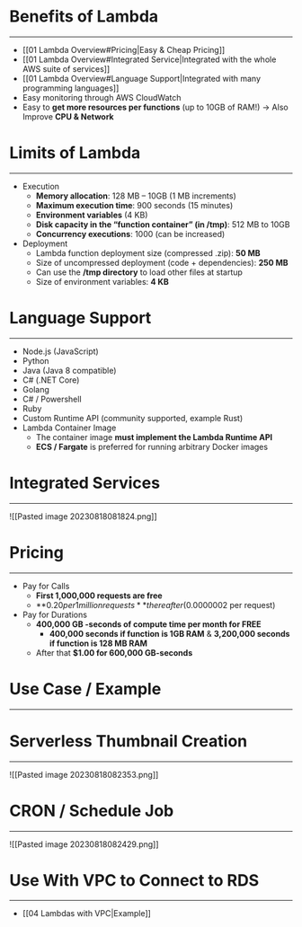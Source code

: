 # Benefits of Lambda
---

* [[01 Lambda Overview#Pricing|Easy & Cheap Pricing]]
* [[01 Lambda Overview#Integrated Service|Integrated with the whole AWS suite of services]]
* [[01 Lambda Overview#Language Support|Integrated with many programming languages]]
* Easy monitoring through AWS CloudWatch
* Easy to **get more resources per functions** (up to 10GB of RAM!) -> Also Improve **CPU & Network**

# Limits of Lambda
---

* Execution
	* **Memory allocation**: 128 MB – 10GB (1 MB increments)
	* **Maximum execution time**: 900 seconds (15 minutes)
	* **Environment variables** (4 KB)
	* **Disk capacity in the “function container” (in /tmp)**: 512 MB to 10GB
	* **Concurrency executions**: 1000 (can be increased)
* Deployment
	* Lambda function deployment size (compressed .zip): **50 MB**
	* Size of uncompressed deployment (code + dependencies): **250 MB**
	* Can use the **/tmp directory** to load other files at startup
	* Size of environment variables: **4 KB**

# Language Support
---

* Node.js (JavaScript) 
* Python
* Java (Java 8 compatible) 
* C# (.NET Core) 
* Golang 
* C# / Powershell 
* Ruby 
* Custom Runtime API (community supported, example Rust)
* Lambda Container Image 
	* The container image **must implement the Lambda Runtime API**
	* **ECS / Fargate** is preferred for running arbitrary Docker images

# Integrated Services
---

![[Pasted image 20230818081824.png]]

# Pricing
---

* Pay for Calls 
	* **First 1,000,000 requests are free**
	* **$0.20 per 1 million requests** thereafter ($0.0000002 per request)
* Pay for Durations
	* **400,000 GB -seconds of compute time per month for FREE**
		* **400,000 seconds if function is 1GB RAM** & **3,200,000 seconds if function is 128 MB RAM**
	* After that **$1.00 for 600,000 GB-seconds**

# Use Case / Example
---

# Serverless Thumbnail Creation
---

![[Pasted image 20230818082353.png]]

# CRON / Schedule Job
---

![[Pasted image 20230818082429.png]]

# Use With VPC to Connect to RDS
---

* [[04 Lambdas with VPC|Example]]
